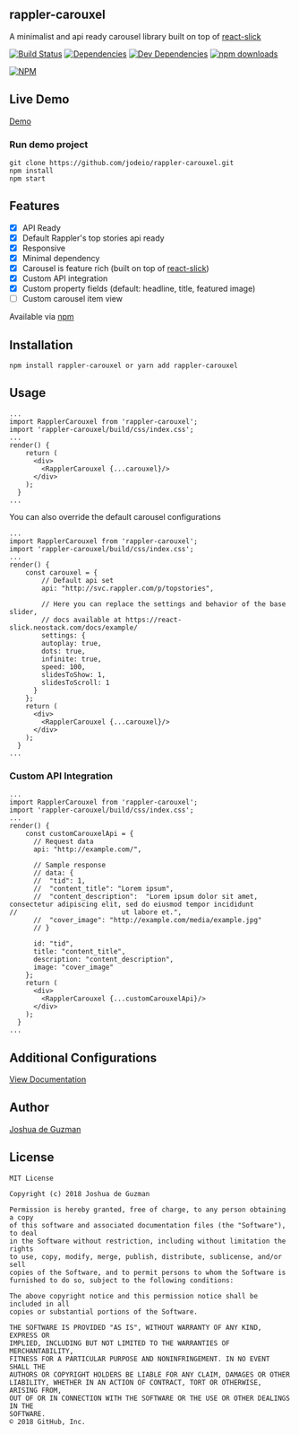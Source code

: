 ## rappler-carouxel
A minimalist and api ready carousel library built on top of [react-slick](https://github.com/akiran/react-slick)

[![Build Status](https://travis-ci.org/jodeio/rappler-carouxel.svg?branch=master)](https://travis-ci.org/jodeio/rappler-carouxel)
[![Dependencies](https://img.shields.io/david/jodeio/rappler-carouxel.svg)]()
[![Dev Dependencies](https://img.shields.io/david/dev/jodeio/rappler-carouxel.svg)]()
[![npm downloads](https://img.shields.io/npm/dm/rappler-carouxel.svg)](https://www.npmjs.com/package/rappler-carouxel)

[![NPM](https://nodei.co/npm/rappler-carouxel.png)](https://npmjs.org/package/rappler-carouxel)


## Live Demo
[Demo](http://jodeio.github.io/rappler-carouxel)


### Run demo project
```
git clone https://github.com/jodeio/rappler-carouxel.git
npm install
npm start
```

## Features
- [x] API Ready
- [x] Default Rappler's top stories api ready
- [x] Responsive
- [x] Minimal dependency
- [x] Carousel is feature rich (built on top of [react-slick](https://github.com/akiran/react-slick))
- [x] Custom API integration
- [x] Custom property fields (default: headline, title, featured image)
- [ ] Custom carousel item view

Available via [npm](https://www.npmjs.com/package/rappler-carouxel)

## Installation
```
npm install rappler-carouxel or yarn add rappler-carouxel
```

## Usage
```
...
import RapplerCarouxel from 'rappler-carouxel';
import 'rappler-carouxel/build/css/index.css';
...
render() {
    return (
      <div>
        <RapplerCarouxel {...carouxel}/>
      </div>
    );
  }
...
```

You can also override the default carousel configurations

```
...
import RapplerCarouxel from 'rappler-carouxel';
import 'rappler-carouxel/build/css/index.css';
...
render() {
    const carouxel = {
        // Default api set
        api: "http://svc.rappler.com/p/topstories",
      
        // Here you can replace the settings and behavior of the base slider, 
        // docs available at https://react-slick.neostack.com/docs/example/
        settings: {
        autoplay: true,
        dots: true,
        infinite: true,
        speed: 100,
        slidesToShow: 1,
        slidesToScroll: 1
      }
    };
    return (
      <div>
        <RapplerCarouxel {...carouxel}/>
      </div>
    );
  }
...
```

### Custom API Integration
```
...
import RapplerCarouxel from 'rappler-carouxel';
import 'rappler-carouxel/build/css/index.css';
...
render() {
    const customCarouxelApi = {
      // Request data
      api: "http://example.com/",
      
      // Sample response
      // data: {
      //  "tid": 1,
      //  "content_title": "Lorem ipsum",
      //  "content_description":  "Lorem ipsum dolor sit amet, consectetur adipiscing elit, sed do eiusmod tempor incididunt         //                          ut labore et.",
      //  "cover_image": "http://example.com/media/example.jpg"
      // }
      
      id: "tid",
      title: "content_title",
      description: "content_description",
      image: "cover_image"
    };
    return (
      <div>
        <RapplerCarouxel {...customCarouxelApi}/>
      </div>
    );
  }
...

```

## Additional Configurations
[View Documentation](https://react-slick.neostack.com/docs/get-started)

## Author
[Joshua de Guzman](https://bit.ly/jodeio)

## License
```
MIT License

Copyright (c) 2018 Joshua de Guzman

Permission is hereby granted, free of charge, to any person obtaining a copy
of this software and associated documentation files (the "Software"), to deal
in the Software without restriction, including without limitation the rights
to use, copy, modify, merge, publish, distribute, sublicense, and/or sell
copies of the Software, and to permit persons to whom the Software is
furnished to do so, subject to the following conditions:

The above copyright notice and this permission notice shall be included in all
copies or substantial portions of the Software.

THE SOFTWARE IS PROVIDED "AS IS", WITHOUT WARRANTY OF ANY KIND, EXPRESS OR
IMPLIED, INCLUDING BUT NOT LIMITED TO THE WARRANTIES OF MERCHANTABILITY,
FITNESS FOR A PARTICULAR PURPOSE AND NONINFRINGEMENT. IN NO EVENT SHALL THE
AUTHORS OR COPYRIGHT HOLDERS BE LIABLE FOR ANY CLAIM, DAMAGES OR OTHER
LIABILITY, WHETHER IN AN ACTION OF CONTRACT, TORT OR OTHERWISE, ARISING FROM,
OUT OF OR IN CONNECTION WITH THE SOFTWARE OR THE USE OR OTHER DEALINGS IN THE
SOFTWARE.
© 2018 GitHub, Inc.
```
